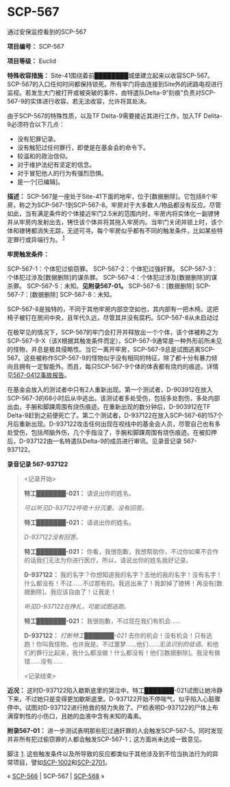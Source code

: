 # SCP-567
                        




通过安保监控看到的SCP-567



**项目编号：** SCP-567

**项目等级：** Euclid

**特殊收容措施：** Site-41围绕着前████████城堡建立起来以收容SCP-567。SCP-567的入口任何时间都保持锁死。所有牢门将由连接到Site外的闭路电视进行监视。若发生大门被打开或被突破的事件，由特遣队Delta-9“刻痕”负责对SCP-567-9的实体进行收容。若无法收容，允许将其处决。

由于SCP-567的特殊性质，以及TF Delta-9需要接近其进行工作，加入TF Delita-9必须符合以下几点：

- 没有犯罪记录。
- 没有触犯过任何罪行，即使是在基金会的命令下。
- 较温和的政治信仰。
- 对于维护法纪有坚定的信念。
- 对于冒犯他人的行为有强烈恐惧。
- 是一个[已编辑]。

**描述：** SCP-567是一座处于Site-41下面的地牢，位于[数据删除]。它包括8个牢房，称之为SCP-567-1到SCP-567-8。牢房对于大多数人/物品都没有反应。尽管如此，当有满足条件的个体接近牢门2.5米的范围内时，牢房内将实体化一副镣铐并从牢房内发射出去，铐住该个体并将其拖入牢房内。当牢门关闭并锁上时，该个体和镣铐都消失无踪，无迹可寻。每个牢房似乎都有不同的触发条件，比如某些特定罪行或异端行为。<sup class='footnoteref'>
 <a shape='rect' class='footnoteref' id='footnoteref-1' href='javascript:;' onclick='WIKIDOT.page.utils.scrollToReference(&apos;footnote-1&apos;)'>1</a>
</sup>

**牢房触发条件：** 

SCP-567-1：个体犯过偷窃罪。
SCP-567-2：个体犯过强奸罪。
SCP-567-3：个体犯过涉及[数据删除]的谋杀罪。
SCP-567-4：个体犯过涉及[数据删除]的谋杀罪。
SCP-567-5：未知。**见附录567-01。** 
SCP-567-6：[数据删除]
SCP-567-7：[数据删除]
SCP-567-8：未知。

SCP-567-8是独特的，不同于其他牢房内部空空如也，其内部有一把木椅。这把椅子被钉在房间中央，且年代久远，尽管其并没有腐朽。SCP-567-8从未启动过

在极罕见的情况下，SCP-567的牢门会打开并释放出一个个体，该个体被称之为SCP-567-9-X（该X根据其触发条件而定）。SCP-567-9通常是一种外形前所未见的怪物，并总是极具侵略性。当它一离开牢房，SCP-567-9总是试图逃离SCP-567。这些被称作SCP-567-9的怪物似乎没有相同的特征，除了都十分有暴力倾向且拥有一定智能外。而且，每只SCP-567-9个体的体表都有烧灼的痕迹。详情见[567-0412事故报告](/incidence-report-log-567-4012)。

在基金会放入的测试者中只有2人重新出现。第一个测试者，D-903912在放入SCP-567-3的68小时后从中逃出。该测试者多处受伤，包括多处割伤，多处内部出血，手腕和脚踝周围有烧伤痕迹。在重新出现的数分钟后，D-903912在TF Delta-9赶到之前便死亡了。第二个测试者，D-937122在放入SCP-567-6的157个月后重新出现。D-937122攻击任何出现在视线中的基金会人员，尽管自己也有多处受伤，包括颅脑外伤，几个手指没了，手腕和脚踝周围有烧伤痕迹。在被扣押后，D-937122由一名特遣队Delta-9的成员进行审讯。见录音记录 567-937122。

**录音记录 567-937122** 


> <记录开始>
> 
> **特工███████-021：** 请说出你的姓名。
> 
> *可以听见D-937122呼吸十分沉重。没有回答。* 
> 
> **特工███████-021：** 请说出你的姓名。
> 
> *D-937122没有回答。* 
> 
> **特工███████-021：** 你看，我很抱歉，我想帮助你，不过你如果不合作的话我们无法为你进行医疗。所以，请说出你的姓名我好记录。
> 
> **D-937122：** 我的名字？你想知道我的名字？去他的我的名字！没有名字！什么都没有！不过……不过那有的。我逃出来了！我卸掉了镣铐！再没有[数据删除]。我应该自由了！让我走！
> 
> *听见D-937122在挣扎，可能试图逃跑。* 
> 
> **特工███████-021：** 我很抱歉，不过现在我们有机会……
> 
> **D-937122：** *打断特工███████-021* 去你的机会！没有机会！只有逃跑！你叫我怪物。也许我是。不过噩梦……他们……*无法识别的低语*。和他们的罪行比起来，我什么都没做！什么都没有！他们[数据删除]。我没有做错……没有……
> 
> <记录结束>
> 

**近况：** 这时D-937122陷入歇斯底里的哭泣中。特工███████-021试图让她冷静下来，不过她只是变得更加歇斯底里。D-937122开始不停喘气，似乎陷入心脏骤停中。试图对D-937122进行抢救的努力失败了。尸检表明D-937122的尸体上布满穿刺性的小伤口，且她的血液中含有未知的毒素。

**附录567-01：** 进一步测试表明那些犯过通奸罪的人会触发SCP-567-5。同时发现并非所有犯过偷窃罪的人都会触发SCP-567-1；这方面尚未达成一致意见。


脚注
<a shape='rect' href='javascript:;' onclick='WIKIDOT.page.utils.scrollToReference(&apos;footnoteref-1&apos;)'>1</a>. 这些触发条件以及所导致的反应都类似于其他涉及到不恰当执法行为的异常项目，譬如[SCP-1002](/scp-1002)和[SCP-2701](/scp-2701)。



« [SCP-566](/scp-566) | SCP-567 | [SCP-568](/scp-568) »





                    